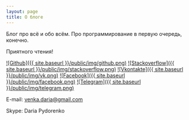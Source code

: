 ```yaml
---
layout: page
title: О блоге
---
```


Блог про всё и обо всём.
Про программирование в первую очередь, конечно.  

Приятного чтения!

[![Github]({{ site.baseurl }}/public/img/github.png)](https://github.com/venkaDaria)
[![Stackoverflow]({{ site.baseurl }}/public/img/stackoverflow.png)](https://stackexchange.com/users/11253283/daria-pydorenko)
[![Vkontakte]({{ site.baseurl }}/public/img/vk.png)](https://vk.com/id76664352)
[![Facebook]({{ site.baseurl }}/public/img/facebook.png)](https://www.facebook.com/venkaDaria)
[![Telegram]({{ site.baseurl }}/public/img/telegram.png)](http://t.me/venka_daria)

E-mail: venka.daria@gmail.com

Skype: Daria Pydorenko
